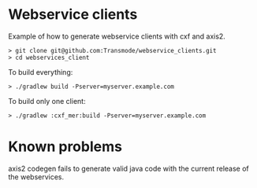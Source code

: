 Webservice clients
==================

Example of how to generate webservice clients with cxf and axis2.

```
> git clone git@github.com:Transmode/webservice_clients.git
> cd webservices_client
```

To build everything:

```
> ./gradlew build -Pserver=myserver.example.com
```

To build only one client:

```
> ./gradlew :cxf_mer:build -Pserver=myserver.example.com
```

Known problems
==============

axis2 codegen fails to generate valid java code with the current 
release of the webservices.


